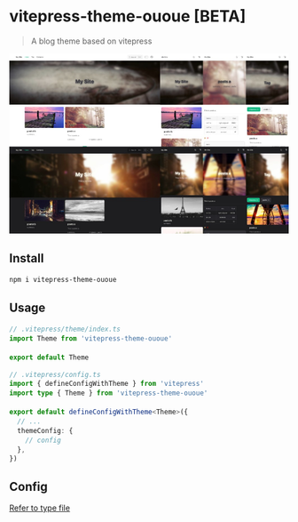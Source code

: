# vitepress-theme-ououe [BETA]

> A blog theme based on vitepress

![demo](./examples/public/vitepress-theme-ououe.jpg)

## Install

```bash
npm i vitepress-theme-ououe
```

## Usage

```ts
// .vitepress/theme/index.ts
import Theme from 'vitepress-theme-ououe'

export default Theme
```

```ts
// .vitepress/config.ts
import { defineConfigWithTheme } from 'vitepress'
import type { Theme } from 'vitepress-theme-ououe'

export default defineConfigWithTheme<Theme>({
  // ...
  themeConfig: {
    // config
  },
})
```

## Config

[Refer to type file](./src/types/theme.ts)
